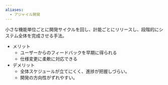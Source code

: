 ```yaml
---
aliases:
  - アジャイル開発
---
```

小さな機能単位ごとに開発サイクルを回し、計能ごとにリリースし、段階的にシステム全体を完成させる手法。

- メリット
	- ユーザーからのフィードバックを早期に得られる
	- 仕様変更に柔軟に対応できる
- デメリット
	- 全体スケジュールが立てにくく、進捗が把握しづらい。
	- 開発の方向性がずれやすい。
